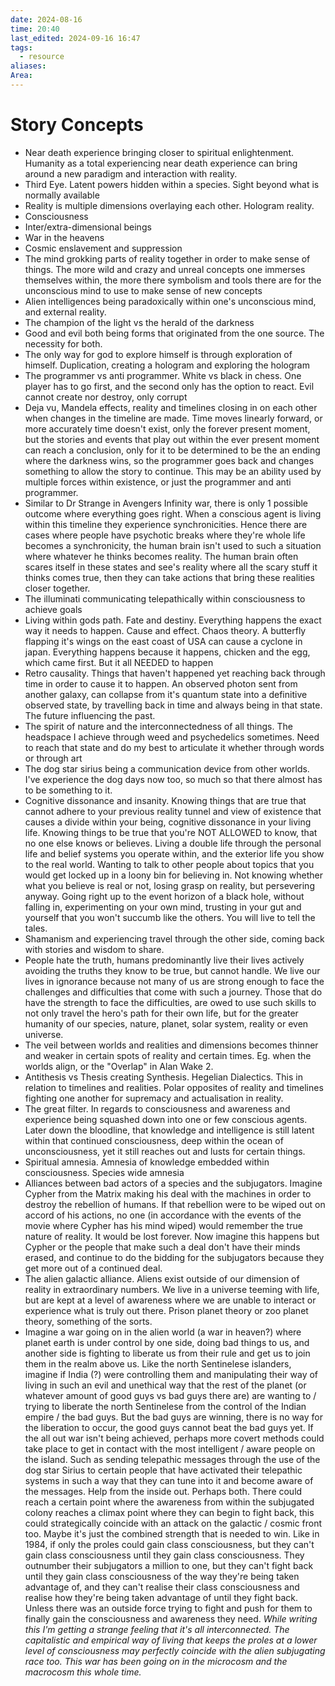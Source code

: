 ```yaml
---
date: 2024-08-16
time: 20:40
last_edited: 2024-09-16 16:47
tags:
  - resource
aliases: 
Area: 
---
```

# Story Concepts
- Near death experience bringing closer to spiritual enlightenment. Humanity as a total experiencing near death experience can bring around a new paradigm and interaction with reality.
- Third Eye. Latent powers hidden within a species. Sight beyond what is normally available
- Reality is multiple dimensions overlaying each other. Hologram reality.
- Consciousness
- Inter/extra-dimensional beings
- War in the heavens
- Cosmic enslavement and suppression
- The mind grokking parts of reality together in order to make sense of things. The more wild and crazy and unreal concepts one immerses themselves within, the more there symbolism and tools there are for the unconscious mind to use to make sense of new concepts
- Alien intelligences being paradoxically within one's unconscious mind, and external reality.
- The champion of the light vs the herald of the darkness
- Good and evil both being forms that originated from the one source. The necessity for both.
- The only way for god to explore himself is through exploration of himself. Duplication, creating a hologram and exploring the hologram
- The programmer vs anti programmer. White vs black in chess. One player has to go first, and the second only has the option to react. Evil cannot create nor destroy, only corrupt
- Deja vu, Mandela effects, reality and timelines closing in on each other when changes in the timeline are made. Time moves linearly forward, or more accurately time doesn't exist, only the forever present moment, but the stories and events that play out within the ever present moment can reach a conclusion, only for it to be determined to be the an ending where the darkness wins, so the programmer goes back and changes something to allow the story to continue. This may be an ability used by multiple forces within existence, or just the programmer and anti programmer.
- Similar to Dr Strange in Avengers Infinity war, there is only 1 possible outcome where everything goes right. When a conscious agent is living within this timeline they experience synchronicities. Hence there are cases where people have psychotic breaks where they're whole life becomes a synchronicity, the human brain isn't used to such a situation where whatever he thinks becomes reality. The human brain often scares itself in these states and see's reality where all the scary stuff it thinks comes true, then they can take actions that bring these realities closer together.
- The illuminati communicating telepathically within consciousness to achieve goals
- Living within gods path. Fate and destiny. Everything happens the exact way it needs to happen. Cause and effect. Chaos theory. A butterfly flapping it's wings on the east coast of USA can cause a cyclone in japan. Everything happens because it happens, chicken and the egg, which came first. But it all NEEDED to happen
- Retro causality. Things that haven't happened yet reaching back through time in order to cause it to happen. An observed photon sent from another galaxy, can collapse from it's quantum state into a definitive observed state, by travelling back in time and always being in that state. The future influencing the past.
- The spirit of nature and the interconnectedness of all things. The headspace I achieve through weed and psychedelics sometimes. Need to reach that state and do my best to articulate it whether through words or through art
- The dog star sirius being a communication device from other worlds. I've experience the dog days now too, so much so that there almost has to be something to it.
- Cognitive dissonance and insanity. Knowing things that are true that cannot adhere to your previous reality tunnel and view of existence that causes a divide within your being, cognitive dissonance in your living life. Knowing things to be true that you're NOT ALLOWED to know, that no one else knows or believes. Living a double life through the personal life and belief systems you operate within, and the exterior life you show to the real world. Wanting to talk to other people about topics that you would get locked up in a loony bin for believing in. Not knowing whether what you believe is real or not, losing grasp on reality, but persevering anyway. Going right up to the event horizon of a black hole, without falling in, experimenting on your own mind, trusting in your gut and yourself that you won't succumb like the others. You will live to tell the tales.
- Shamanism and experiencing travel through the other side, coming back with stories and wisdom to share.
- People hate the truth, humans predominantly live their lives actively avoiding the truths they know to be true, but cannot handle. We live our lives in ignorance because not many of us are strong enough to face the challenges and difficulties that come with such a journey. Those that do have the strength to face the difficulties, are owed to use such skills to not only travel the hero's path for their own life, but for the greater humanity of our species, nature, planet, solar system, reality or even universe.
- The veil between worlds and realities and dimensions becomes thinner and weaker in certain spots of reality and certain times. Eg. when the worlds align, or the "Overlap" in Alan Wake 2.
- Antithesis vs Thesis creating Synthesis. Hegelian Dialectics. This in relation to timelines and realities. Polar opposites of reality and timelines fighting one another for supremacy and actualisation in reality.
- The great filter. In regards to consciousness and awareness and experience being squashed down into one or few conscious agents. Later down the bloodline, that knowledge and intelligence is still latent within that continued consciousness, deep within the ocean of unconsciousness, yet it still reaches out and lusts for certain things.
- Spiritual amnesia. Amnesia of knowledge embedded within consciousness. Species wide amnesia
- Alliances between bad actors of a species and the subjugators. Imagine Cypher from the Matrix making his deal with the machines in order to destroy the rebellion of humans. If that rebellion were to be wiped out on accord of his actions, no one (in accordance with the events of the movie where Cypher has his mind wiped) would remember the true nature of reality. It would be lost forever. Now imagine this happens but Cypher or the people that make such a deal don't have their minds erased, and continue to do the bidding for the subjugators because they get more out of a continued deal.
- The alien galactic alliance. Aliens exist outside of our dimension of reality in extraordinary numbers. We live in a universe teeming with life, but are kept at a level of awareness where we are unable to interact or experience what is truly out there. Prison planet theory or zoo planet theory, something of the sorts.
- Imagine a war going on in the alien world (a war in heaven?) where planet earth is under control by one side, doing bad things to us, and another side is fighting to liberate us from their rule and get us to join them in the realm above us. Like the north Sentinelese islanders, imagine if India (?) were controlling them and manipulating their way of living in such an evil and unethical way that the rest of the planet (or whatever amount of good guys vs bad guys there are) are wanting to / trying to liberate the north Sentinelese from the control of the Indian empire / the bad guys. But the bad guys are winning, there is no way for the liberation to occur, the good guys cannot beat the bad guys yet. If the all out war isn't being achieved, perhaps more covert methods could take place to get in contact with the most intelligent / aware people on the island. Such as sending telepathic messages through the use of the dog star Sirius to certain people that have activated their telepathic systems in such a way that they can tune into it and become aware of the messages. Help from the inside out. Perhaps both. There could reach a certain point where the awareness from within the subjugated colony reaches a climax point where they can begin to fight back, this could strategically coincide with an attack on the galactic / cosmic front too. Maybe it's just the combined strength that is needed to win. Like in 1984, if only the proles could gain class consciousness, but they can't gain class consciousness until they gain class consciousness. They outnumber their subjugators a million to one, but they can't fight back until they gain class consciousness of the way they're being taken advantage of, and they can't realise their class consciousness and realise how they're being taken advantage of until they fight back. Unless there was an outside force trying to fight and push for them to finally gain the consciousness and awareness they need. *While writing this I'm getting a strange feeling that it's all interconnected. The capitalistic and empirical way of living that keeps the proles at a lower level of consciousness may perfectly coincide with the alien subjugating race too. This war has been going on in the microcosm and the macrocosm this whole time.*

